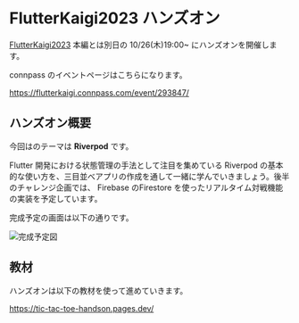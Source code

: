 # FlutterKaigi2023 ハンズオン

[FlutterKaigi2023](https://flutterkaigi.jp/2023/) 本編とは別日の 10/26(木)19:00~ にハンズオンを開催します。

connpass のイベントページはこちらになります。

https://flutterkaigi.connpass.com/event/293847/

## ハンズオン概要

今回はのテーマは **Riverpod** です。

Flutter 開発における状態管理の手法として注目を集めている Riverpod の基本的な使い方を、三目並べアプリの作成を通して一緒に学んでいきましょう。後半のチャレンジ企画では、 Firebase のFirestore を使ったリアルタイム対戦機能の実装を予定しています。

完成予定の画面は以下の通りです。

![完成予定図](./docs/public/top_application_sample.gif)

## 教材

ハンズオンは以下の教材を使って進めていきます。

https://tic-tac-toe-handson.pages.dev/
